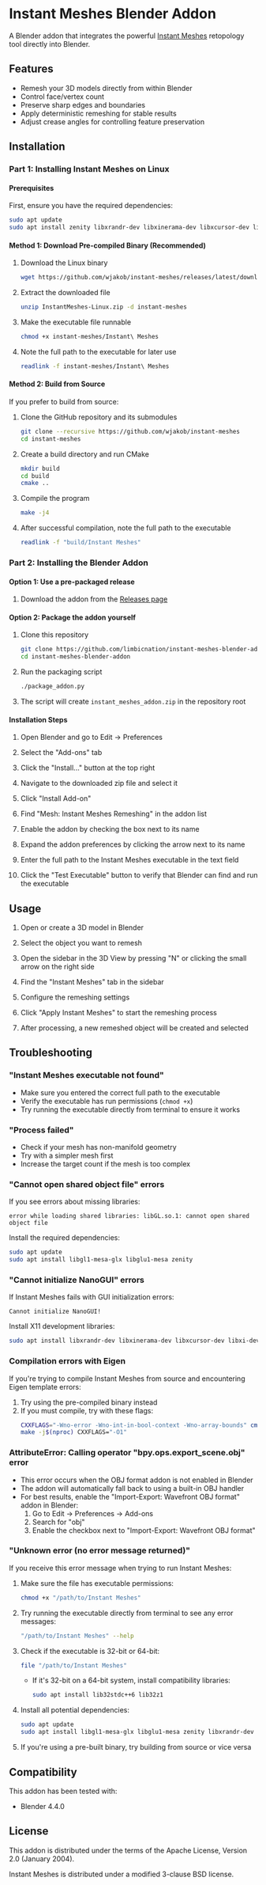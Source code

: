 # Instant Meshes Blender Addon

A Blender addon that integrates the powerful [Instant Meshes](https://github.com/wjakob/instant-meshes) retopology tool directly into Blender.

## Features

- Remesh your 3D models directly from within Blender
- Control face/vertex count
- Preserve sharp edges and boundaries
- Apply deterministic remeshing for stable results
- Adjust crease angles for controlling feature preservation

## Installation

### Part 1: Installing Instant Meshes on Linux

#### Prerequisites

First, ensure you have the required dependencies:

```bash
sudo apt update
sudo apt install zenity libxrandr-dev libxinerama-dev libxcursor-dev libxi-dev
```

#### Method 1: Download Pre-compiled Binary (Recommended)

1. Download the Linux binary
   ```bash
   wget https://github.com/wjakob/instant-meshes/releases/latest/download/InstantMeshes-Linux.zip
   ```

2. Extract the downloaded file
   ```bash
   unzip InstantMeshes-Linux.zip -d instant-meshes
   ```

3. Make the executable file runnable
   ```bash
   chmod +x instant-meshes/Instant\ Meshes
   ```

4. Note the full path to the executable for later use
   ```bash
   readlink -f instant-meshes/Instant\ Meshes
   ```

#### Method 2: Build from Source

If you prefer to build from source:

1. Clone the GitHub repository and its submodules
   ```bash
   git clone --recursive https://github.com/wjakob/instant-meshes
   cd instant-meshes
   ```

2. Create a build directory and run CMake
   ```bash
   mkdir build
   cd build
   cmake ..
   ```

3. Compile the program
   ```bash
   make -j4
   ```

4. After successful compilation, note the full path to the executable
   ```bash
   readlink -f "build/Instant Meshes"
   ```

### Part 2: Installing the Blender Addon

#### Option 1: Use a pre-packaged release

1. Download the addon from the [Releases page](https://github.com/limbicnation/instant-meshes-blender-addon/releases)

#### Option 2: Package the addon yourself

1. Clone this repository
   ```bash
   git clone https://github.com/limbicnation/instant-meshes-blender-addon.git
   cd instant-meshes-blender-addon
   ```

2. Run the packaging script
   ```bash
   ./package_addon.py
   ```

3. The script will create `instant_meshes_addon.zip` in the repository root

#### Installation Steps

1. Open Blender and go to Edit → Preferences

2. Select the "Add-ons" tab

3. Click the "Install..." button at the top right

4. Navigate to the downloaded zip file and select it

5. Click "Install Add-on"

6. Find "Mesh: Instant Meshes Remeshing" in the addon list

7. Enable the addon by checking the box next to its name

8. Expand the addon preferences by clicking the arrow next to its name

9. Enter the full path to the Instant Meshes executable in the text field

10. Click the "Test Executable" button to verify that Blender can find and run the executable

## Usage

1. Open or create a 3D model in Blender

2. Select the object you want to remesh

3. Open the sidebar in the 3D View by pressing "N" or clicking the small arrow on the right side

4. Find the "Instant Meshes" tab in the sidebar

5. Configure the remeshing settings

6. Click "Apply Instant Meshes" to start the remeshing process

7. After processing, a new remeshed object will be created and selected

## Troubleshooting

### "Instant Meshes executable not found"
* Make sure you entered the correct full path to the executable
* Verify the executable has run permissions (`chmod +x`)
* Try running the executable directly from terminal to ensure it works

### "Process failed"
* Check if your mesh has non-manifold geometry
* Try with a simpler mesh first
* Increase the target count if the mesh is too complex

### "Cannot open shared object file" errors
If you see errors about missing libraries:

```
error while loading shared libraries: libGL.so.1: cannot open shared object file
```

Install the required dependencies:
```bash
sudo apt update
sudo apt install libgl1-mesa-glx libglu1-mesa zenity
```

### "Cannot initialize NanoGUI" errors
If Instant Meshes fails with GUI initialization errors:

```
Cannot initialize NanoGUI! 
```

Install X11 development libraries:
```bash
sudo apt install libxrandr-dev libxinerama-dev libxcursor-dev libxi-dev zenity
```

### Compilation errors with Eigen
If you're trying to compile Instant Meshes from source and encountering Eigen template errors:

1. Try using the pre-compiled binary instead
2. If you must compile, try with these flags:
   ```bash
   CXXFLAGS="-Wno-error -Wno-int-in-bool-context -Wno-array-bounds" cmake ..
   make -j$(nproc) CXXFLAGS="-O1"
   ```

### AttributeError: Calling operator "bpy.ops.export_scene.obj" error
* This error occurs when the OBJ format addon is not enabled in Blender
* The addon will automatically fall back to using a built-in OBJ handler
* For best results, enable the "Import-Export: Wavefront OBJ format" addon in Blender:
  1. Go to Edit → Preferences → Add-ons
  2. Search for "obj"
  3. Enable the checkbox next to "Import-Export: Wavefront OBJ format"

### "Unknown error (no error message returned)"
If you receive this error message when trying to run Instant Meshes:

1. Make sure the file has executable permissions:
   ```bash
   chmod +x "/path/to/Instant Meshes"
   ```

2. Try running the executable directly from terminal to see any error messages:
   ```bash
   "/path/to/Instant Meshes" --help
   ```

3. Check if the executable is 32-bit or 64-bit:
   ```bash
   file "/path/to/Instant Meshes"
   ```
   
   * If it's 32-bit on a 64-bit system, install compatibility libraries:
     ```bash
     sudo apt install lib32stdc++6 lib32z1
     ```

4. Install all potential dependencies:
   ```bash
   sudo apt update
   sudo apt install libgl1-mesa-glx libglu1-mesa zenity libxrandr-dev libxinerama-dev libxcursor-dev libxi-dev
   ```

5. If you're using a pre-built binary, try building from source or vice versa

## Compatibility

This addon has been tested with:
- Blender 4.4.0

## License

This addon is distributed under the terms of the Apache License, Version 2.0 (January 2004).

Instant Meshes is distributed under a modified 3-clause BSD license.